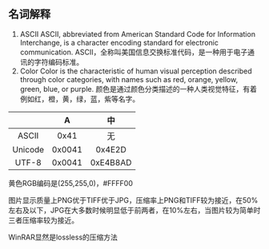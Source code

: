 ## 名词解释
1. ASCII
ASCII, abbreviated from American Standard Code for Information Interchange, is a character encoding standard for electronic communication.
ASCII，全称叫美国信息交换标准代码，是一种用于电子通讯的字符编码标准。
2. Color
Color is the characteristic of human visual perception described through color categories, with names such as red, orange, yellow, green, blue, or purple. 
颜色是通过颜色分类描述的一种人类视觉特征，有着例如红，橙，黄，绿，蓝，紫等名字。

|         |    A   |    中    |
|:-------:|:------:|:--------:|
|  ASCII  |  0x41  |    无    |
| Unicode | 0x0041 |  0x4E2D  |
|  UTF-8  | 0x0041 | 0xE4B8AD |

黄色RGB编码是(255,255,0)，#FFFF00

图片显示质量上PNG优于TIFF优于JPG，压缩率上PNG和TIFF较为接近，在50%左右及以下，JPG在大多数时候明显低于前两者，在10%左右，当图片较为简单时三者压缩率较为接近。

WinRAR显然是lossless的压缩方法